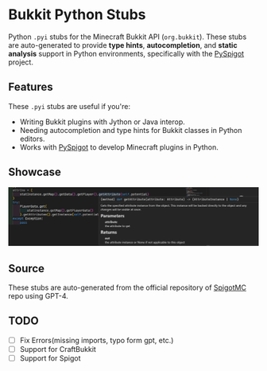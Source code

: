 # Bukkit Python Stubs

Python `.pyi` stubs for the Minecraft Bukkit API (`org.bukkit`).
These stubs are auto-generated to provide **type hints**, **autocompletion**, and **static analysis** support in Python environments, specifically with the [PySpigot](https://github.com/magicmq/pyspigot) project.

## Features

These `.pyi` stubs are useful if you're:
- Writing Bukkit plugins with Jython or Java interop.
- Needing autocompletion and type hints for Bukkit classes in Python editors.
- Works with [PySpigot](https://github.com/magicmq/pyspigot) to develop Minecraft plugins in Python.

## Showcase

![demo](demo/image.png)

## Source

These stubs are auto-generated from the 	official repository of [SpigotMC](https://hub.spigotmc.org/stash/projects) repo using GPT-4.


## TODO
- [ ] Fix Errors(missing imports, typo form gpt, etc.)
- [ ] Support for CraftBukkit
- [ ] Support for Spigot